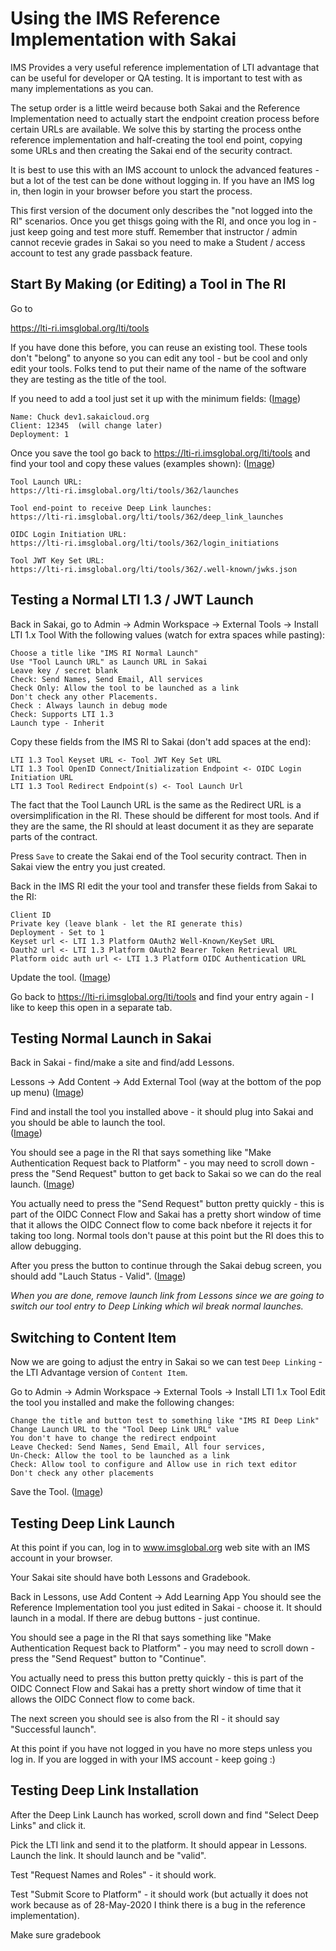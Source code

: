 
Using the IMS Reference Implementation with Sakai
=================================================

IMS Provides a very useful reference implementation of LTI advantage that can be useful
for developer or QA testing.  It is important to test with as many implementations as
you can.

The setup order is a little weird because both Sakai and the Reference Implementation
need to actually start the endpoint creation process before certain URLs are available.
We solve this by starting the process onthe reference implementation and half-creating
the tool end point, copying some URLs and then creating the Sakai end of the
security contract.

It is best to use this with an IMS account to unlock the advanced features - but a lot of
the test can be done without logging in.  If you have an IMS log in, then login in
your browser before you start the process.

This first version of the document only describes the "not logged into the RI" scenarios.
Once you get thisgs going with the RI, and once you log in - just keep going and test more
stuff.   Remember that instructor / admin cannot recevie grades in Sakai so you need
to make a Student / access account to test any grade passback feature.

Start By Making (or Editing) a Tool in The RI
---------------------------------------------

Go to

https://lti-ri.imsglobal.org/lti/tools

If you have done this before, you can reuse an existing tool.   These tools don't "belong"
to anyone so you can edit any tool - but be cool and only edit your tools.  Folks tend to
put their name of the name of the software they are testing as the title of the tool.

If you need to add a tool just set it up with the minimum fields:
(<a href="IMG_IMS_RI/01-TI-Tool-Partial.png" target="_blank">Image</a>)

    Name: Chuck dev1.sakaicloud.org
    Client: 12345  (will change later)
    Deployment: 1

Once you save the tool go back to https://lti-ri.imsglobal.org/lti/tools and find your
tool and copy these values (examples shown):
(<a href="IMG_IMS_RI/02-RI-Tool-View.png" target="_blank">Image</a>)

    Tool Launch URL:
    https://lti-ri.imsglobal.org/lti/tools/362/launches

    Tool end-point to receive Deep Link launches:
    https://lti-ri.imsglobal.org/lti/tools/362/deep_link_launches

    OIDC Login Initiation URL:
    https://lti-ri.imsglobal.org/lti/tools/362/login_initiations

    Tool JWT Key Set URL:
    https://lti-ri.imsglobal.org/lti/tools/362/.well-known/jwks.json 

Testing a Normal LTI 1.3 / JWT Launch
-------------------------------------

Back in Sakai, go to Admin -> Admin Workspace -> External Tools -> Install LTI 1.x Tool
With the following values (watch for extra spaces while pasting):

    Choose a title like "IMS RI Normal Launch"
    Use "Tool Launch URL" as Launch URL in Sakai
    Leave key / secret blank
    Check: Send Names, Send Email, All services
    Check Only: Allow the tool to be launched as a link
    Don't check any other Placements.
    Check : Always launch in debug mode
    Check: Supports LTI 1.3
    Launch type - Inherit

Copy these fields from the IMS RI to Sakai (don't add spaces at the end):

    LTI 1.3 Tool Keyset URL <- Tool JWT Key Set URL
    LTI 1.3 Tool OpenID Connect/Initialization Endpoint <- OIDC Login Initiation URL
    LTI 1.3 Tool Redirect Endpoint(s) <- Tool Launch Url

The fact that the Tool Launch URL is the same as the Redirect URL is a oversimplification
in the RI.  These should be different for most tools.  And if they are the same, the RI
should at least document it as they are separate parts of the contract.

Press `Save` to create the Sakai end of the Tool security contract.  Then in Sakai
view the entry you just created.

Back in the IMS RI edit the your tool and transfer these fields from Sakai to
the RI:

    Client ID
    Private key (leave blank - let the RI generate this)
    Deployment - Set to 1
    Keyset url <- LTI 1.3 Platform OAuth2 Well-Known/KeySet URL 
    Oauth2 url <- LTI 1.3 Platform OAuth2 Bearer Token Retrieval URL
    Platform oidc auth url <- LTI 1.3 Platform OIDC Authentication URL

Update the tool.
(<a href="IMG_IMS_RI/03-RI-Data-Copied.png" target="_blank">Image</a>)

Go back to https://lti-ri.imsglobal.org/lti/tools and find your entry again - I like to
keep this open in a separate tab.

Testing Normal Launch in Sakai
------------------------------

Back in Sakai - find/make a site and find/add Lessons.

Lessons -> Add Content -> Add External Tool (way at the bottom of the pop up menu)
(<a href="IMG_IMS_RI/11-Lessons-Add-External.png" target="_blank">Image</a>)

Find and install the tool you installed above - it should plug into Sakai and you should
be able to launch the tool.  
(<a href="IMG_IMS_RI/12-Lessons-Installed.png" target="_blank">Image</a>)

You should see a page in the RI that says something like "Make Authentication Request
back to Platform" - you may need to scroll down - press
the "Send Request" button to get back to Sakai so we can do the real launch.
(<a href="IMG_IMS_RI/13-Lessons-OIDC.png" target="_blank">Image</a>)

You actually need to press the "Send Request" button pretty quickly - this is part of
the OIDC Connect Flow and Sakai has a pretty short window of time that
it allows the OIDC Connect flow to come back nbefore it rejects it for taking too
long.  Normal tools don't pause at this point but the RI does this to allow debugging.

After you press the button to continue through the Sakai debug screen, you should 
add "Lauch Status - Valid".
(<a href="IMG_IMS_RI/14-Lessons-Launched.png" target="_blank">Image</a>)

*When you are done, remove launch link from Lessons since we are going to switch our
tool entry to Deep Linking which wil break normal launches.*

Switching to Content Item
-------------------------

Now we are going to adjust the entry in Sakai so we can test `Deep Linking` - the
LTI Advantage version of `Content Item`.

Go to Admin -> Admin Workspace -> External Tools -> Install LTI 1.x Tool
Edit the tool you installed and make the following changes:

    Change the title and button test to something like "IMS RI Deep Link"
    Change Launch URL to the "Tool Deep Link URL" value
    You don't have to change the redirect endpoint
    Leave Checked: Send Names, Send Email, All four services,
    Un-Check: Allow the tool to be launched as a link
    Check: Allow tool to configure and Allow use in rich text editor
    Don't check any other placements

Save the Tool.
(<a href="IMG_IMS_RI/21-Sakai-Tool-Checkboxes.png" target="_blank">Image</a>)

Testing Deep Link Launch
------------------------

At this point if you can, log in to www.imsglobal.org web site with an IMS account in your browser.

Your Sakai site should have both Lessons and Gradebook.

Back in Lessons, use Add Content -> Add Learning App
You should see the Reference Implementation tool you just edited in Sakai - choose it.
It should launch in a modal.  If there are debug buttons - just continue.

You should see a page in the RI that says something like "Make Authentication Request
back to Platform" - you may need to scroll down - press
the "Send Request" button to "Continue".

You actually need to press this button pretty quickly - this is part of
the OIDC Connect Flow and Sakai has a pretty short window of time that
it allows the OIDC Connect flow to come back.

The next screen you should see is also from the RI - it should say "Successful launch".

At this point if you have not logged in you have no more steps unless you log in.
If you are logged in with your IMS account - keep going :)

Testing Deep Link Installation
------------------------------

After the Deep Link Launch has worked, scroll down and find "Select Deep Links" and click it.

Pick the LTI link and send it to the platform.  It should appear in Lessons.  Launch the link.
It should launch and be "valid".

Test "Request Names and Roles" - it should work.

Test "Submit Score to Platform" - it should work (but actually it does not work because as of
28-May-2020 I think there is a bug in the reference implementation).








Make sure gradebook


